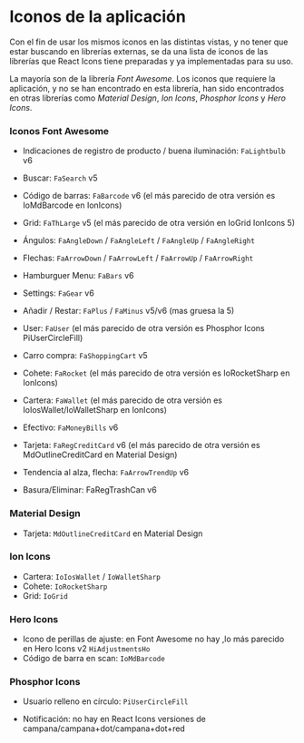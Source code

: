 # Iconos de la aplicación

Con el fin de usar los mismos iconos en las distintas vistas, y no tener que estar buscando en librerías externas, se da una lista de iconos de las librerías que React Icons tiene preparadas y ya implementadas para su uso.

La mayoría son de la librería *Font Awesome*. Los iconos que requiere la aplicación, y no se han encontrado en esta librería, han sido encontrados en otras librerías como *Material Design*, *Ion Icons*, *Phosphor Icons* y *Hero Icons*.

### Iconos Font Awesome
- Indicaciones de registro de producto / buena iluminación: `FaLightbulb` v6
- Buscar: `FaSearch` v5
- Código de barras: `FaBarcode` v6 (el más parecido de otra versión es IoMdBarcode en IonIcons)
- Grid: `FaThLarge` v5 (el más parecido de otra versión en IoGrid IonIcons 5)
- Ángulos: `FaAngleDown` / `FaAngleLeft` / `FaAngleUp` / `FaAngleRight`
- Flechas: `FaArrowDown` / `FaArrowLeft` / `FaArrowUp` / `FaArrowRight`
- Hamburguer Menu: `FaBars` v6
- Settings: `FaGear` v6
- Añadir / Restar: `FaPlus` / `FaMinus` v5/v6 (mas gruesa la 5)

- User: `FaUser` (el más parecido de otra versión es Phosphor Icons PiUserCircleFill)
- Carro compra: `FaShoppingCart` v5
- Cohete: `FaRocket` (el más parecido de otra versión es IoRocketSharp en IonIcons)
- Cartera: `FaWallet` (el más parecido de otra versión es IoIosWallet/IoWalletSharp en IonIcons)
- Efectivo: `FaMoneyBills` v6
- Tarjeta: `FaRegCreditCard` v6 (el más parecido de otra versión es MdOutlineCreditCard en Material Design)
- Tendencia al alza, flecha: `FaArrowTrendUp` v6
- Basura/Eliminar: FaRegTrashCan v6

### Material Design
- Tarjeta: `MdOutlineCreditCard` en Material Design

### Ion Icons
- Cartera: `IoIosWallet` / `IoWalletSharp`
- Cohete: `IoRocketSharp`
- Grid: `IoGrid`

### Hero Icons
- Icono de perillas de ajuste: en Font Awesome no hay ,lo más parecido en Hero Icons v2 `HiAdjustmentsHo`
- Código de barra en scan: `IoMdBarcode`

### Phosphor Icons
- Usuario relleno en círculo: `PiUserCircleFill`

- Notificación: no hay en React Icons versiones de campana/campana+dot/campana+dot+red